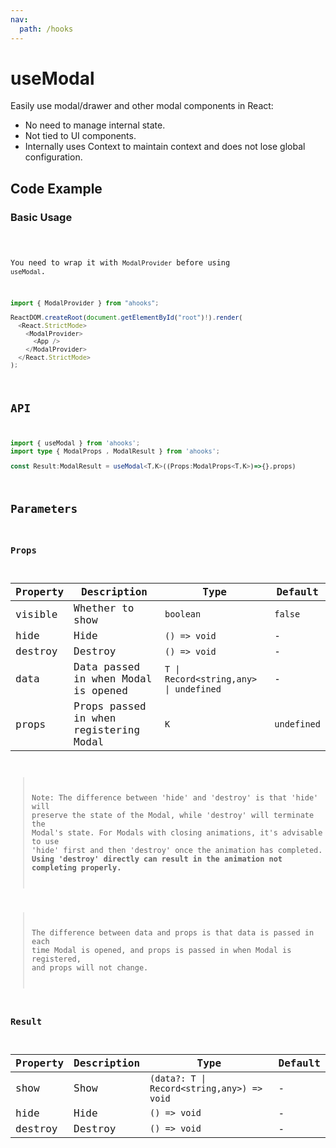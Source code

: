 ```yaml
---
nav:
  path: /hooks
---
```


# useModal

Easily use modal/drawer and other modal components in React:

- No need to manage internal state.
- Not tied to UI components.
- Internally uses Context to maintain context and does not lose global configuration.

## Code Example

### Basic Usage

<code src="./demo/demo.tsx" />

You need to wrap it with `ModalProvider` before using `useModal`.

```ts
import { ModalProvider } from "ahooks";

ReactDOM.createRoot(document.getElementById("root")!).render(
  <React.StrictMode>
    <ModalProvider>
      <App />
    </ModalProvider>
  </React.StrictMode>
);
```

## API

```ts
import { useModal } from 'ahooks';
import type { ModalProps , ModalResult } from 'ahooks';

const Result:ModalResult = useModal<T,K>((Props:ModalProps<T,K>)=>{},props)
```

## Parameters

### Props

| Property | Description                            | Type                                   | Default     |
| -------- | -------------------------------------- | -------------------------------------- | ----------- |
| visible  | Whether to show                        | `boolean`                              | `false`     |
| hide     | Hide                                   | `() => void`                           | -           |
| destroy  | Destroy                                | `() => void`                           | -           |
| data     | Data passed in when Modal is opened    | `T \| Record<string,any> \| undefined` | -           |
| props    | Props passed in when registering Modal | `K`                                    | `undefined` |

> Note: The difference between 'hide' and 'destroy' is that 'hide' will preserve the state of the Modal, while 'destroy' will terminate the Modal's state.
> For Modals with closing animations, it's advisable to use 'hide' first and then 'destroy' once the animation has completed. **Using 'destroy' directly can result in the animation not completing properly.**

> The difference between data and props is that data is passed in each time Modal is opened, and props is passed in when Modal is registered, and props will not change.

### Result

| Property | Description | Type                                       | Default |
| -------- | ----------- | ------------------------------------------ | ------- |
| show     | Show        | `(data?: T \| Record<string,any>) => void` | -       |
| hide     | Hide        | `() => void`                               | -       |
| destroy  | Destroy     | `() => void`                               | -       |
